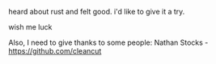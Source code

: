 heard about rust and felt good. i'd like to give it a try.

wish me luck

Also, I need to give thanks to some people:
Nathan Stocks - https://github.com/cleancut
